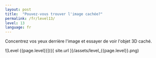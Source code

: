 ```yaml
---
layout: post
title:  "Pouvez-vous trouver l'image cachée?"
permalink: /fr/level13/
level: 13
language: fr
---
```

Concentrez vos yeux derrière l'image et essayer de voir l'objet 3D caché.

![Level {{page.level}}]({{ site.url }}/assets/level_{{page.level}}.png)